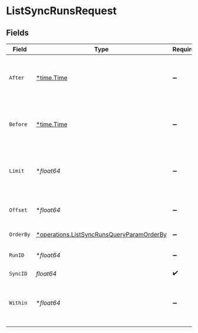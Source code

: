 # ListSyncRunsRequest


## Fields

| Field                                                                                                        | Type                                                                                                         | Required                                                                                                     | Description                                                                                                  |
| ------------------------------------------------------------------------------------------------------------ | ------------------------------------------------------------------------------------------------------------ | ------------------------------------------------------------------------------------------------------------ | ------------------------------------------------------------------------------------------------------------ |
| `After`                                                                                                      | [*time.Time](https://pkg.go.dev/time#Time)                                                                   | :heavy_minus_sign:                                                                                           | select sync runs that are started after given ISO timestamp                                                  |
| `Before`                                                                                                     | [*time.Time](https://pkg.go.dev/time#Time)                                                                   | :heavy_minus_sign:                                                                                           | select sync runs that are started before certain ISO timestamp                                               |
| `Limit`                                                                                                      | **float64*                                                                                                   | :heavy_minus_sign:                                                                                           | limit the number of objects returned (default is 5)                                                          |
| `Offset`                                                                                                     | **float64*                                                                                                   | :heavy_minus_sign:                                                                                           | set the offset on results (for pagination)                                                                   |
| `OrderBy`                                                                                                    | [*operations.ListSyncRunsQueryParamOrderBy](../../../pkg/models/operations/listsyncrunsqueryparamorderby.md) | :heavy_minus_sign:                                                                                           | specify the order                                                                                            |
| `RunID`                                                                                                      | **float64*                                                                                                   | :heavy_minus_sign:                                                                                           | query for specific run id                                                                                    |
| `SyncID`                                                                                                     | *float64*                                                                                                    | :heavy_check_mark:                                                                                           | N/A                                                                                                          |
| `Within`                                                                                                     | **float64*                                                                                                   | :heavy_minus_sign:                                                                                           | select sync runs that are started within last given minutes                                                  |